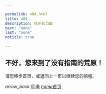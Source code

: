 ```yaml
---

permalink: 404.html
title: 404
description: 找不到页面
next: "none"
last: "none"
notitle: true

---
```


## 不好，您来到了没有指南的荒原！

请您移步首页，或返回上一页以继续您的旅程。

<a class="btn red darken-4 white-text navbtn left" id="last" onclick="history.back(-1)"><i class="material-icons left" style="line-height: inherit !important;margin-right: 5px">arrow_back</i>回退</a>
<a href="https://pkuschool.github.io/intro/" class="btn red darken-4 white-text navbtn"><i class="material-icons left" style="line-height: inherit !important">home</i>首页</a>


